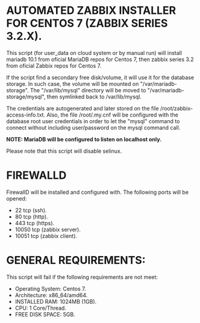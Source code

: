 # AUTOMATED ZABBIX INSTALLER FOR CENTOS 7 (ZABBIX SERIES 3.2.X).

This script (for user_data on cloud system or by manual run) will install mariadb 10.1 from oficial MariaDB repos for Centos 7, then zabbix series 3.2 from oficial Zabbix repos for Centos 7.

If the script find a secondary free disk/volume, it will use it for the database storage. In such case, the volume will be mounted on "/var/mariadb-storage". The "/var/lib/mysql" directory will be moved to "/var/mariadb-storage/mysql", then symlinked back to /var/lib/mysql.

The credentials are autogenerated and later stored on the file /root/zabbix-access-info.txt. Also, the file /root/.my.cnf will be configured with the database root user credentials in order to let the "mysql" command to connect without including user/password on the mysql command call.

**NOTE: MariaDB will be configured to listen on localhost only.**

Please note that this script will disable selinux.


# FIREWALLD

FirewallD will be installed and configured with. The following ports will be opened:

- 22 tcp (ssh).
- 80 tcp (http).
- 443 tcp (https).
- 10050 tcp (zabbix server).
- 10051 tcp (zabbix client).


# GENERAL REQUIREMENTS:

This script will fail if the following requirements are not meet:

- Operating System: Centos 7.
- Architecture: x86_64/amd64.
- INSTALLED RAM: 1024MB (1GB).
- CPU: 1 Core/Thread.
- FREE DISK SPACE: 5GB.
